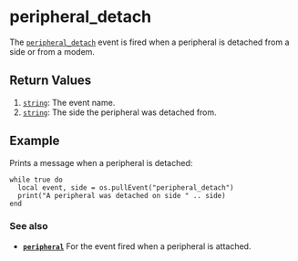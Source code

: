# peripheral\_detach

The [`peripheral_detach`](peripheral_detach.html) event is fired when a peripheral is detached from a side or from a modem.

## Return Values

1. [`string`](https://www.lua.org/manual/5.1/manual.html#5.4): The event name.
2. [`string`](https://www.lua.org/manual/5.1/manual.html#5.4): The side the peripheral was detached from.

## Example

Prints a message when a peripheral is detached:

```
while true do
  local event, side = os.pullEvent("peripheral_detach")
  print("A peripheral was detached on side " .. side)
end
```

### See also

* **[`peripheral`](../module/peripheral.html)** For the event fired when a peripheral is attached.